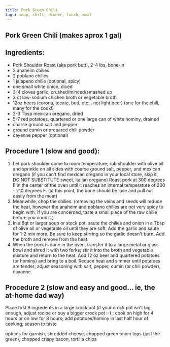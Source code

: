 ```yaml
---
title: Pork Green Chili 
tags: soup, chili, dinner, lunch, meat
---
```


## Pork Green Chili (makes aprox 1 gal)

## Ingredients:

* Pork Shoulder Roast (aka pork butt), 2-4 lbs, bone-in
* 2 anaheim chilies
* 2 poblano chilies
* 1 jalapeno chilie (optional, spicy)
* one small white onion, diced
* 3-4 cloves garlic, crushed/minced/smashed up
* 3 qt low-sodium chicken broth or vegetable broth
* 12oz beers (corona, tecate, bud, etc... not light beer) (one for the chili, many for the cook!)
* 2-3 Tbsp mexican oregano, dried
* 5-7 red potatoes, quartered or one large can of white hominy, drained
* coarse ground salt and pepper
* ground cumin or prepared chili powder
* cayenne pepper (optional)


## Procedure 1 (slow and good):

1. Let pork shoulder come to room temperature; rub shoulder with olive oil and sprinkle on all sides with coarse ground salt, pepper, and mexican oregano (if you can't find mexican oregano in your local store, skip it, DO NOT SUBSTITUTE sweet, italian oregano) Roast pork at 300 degrees F in the center of the oven until it reaches an internal temperature of 200 - 210 degrees F. (at this point, the bone should be lose and pull out easily from the meat)
2. Meanwhile, chop the chilies. (removing the veins and seeds will reduce the heat, however the anaheim and poblano chilies are not very spicy to begin with. If you are concerned, taste a small piece of the raw chilie before you cook it.) 
3. In a 6qt or larger soup or stock pot, saute the chilies and onion in a Tbsp of olive oil or vegetable oil until they are soft. Add the garlic and saute for 1-2 min more. Be sure to keep stirring so the garlic doesn't burn. Add the broth and remove from the heat.
4. When the pork is done in the oven, transfer it to a large metal or glass bowl and shred it with two forks; stir it into the broth and vegetable mixture and return to the heat. Add 12 oz beer and quartered potatoes (or hominy) and bring to a boil. Reduce heat and simmer until potatoes are tender; adjust seasoning with salt, pepper, cumin (or chili powder), cayanne.

## Procedure 2 (slow and easy and good... ie, the at-home dad way)

Place first 9 ingredents in a large crock pot (if your crock pot isn't big enough, adjust recipe or buy a bigger crock pot :-) ; cook on high for 4 hours or on low for 8 hours; add potatoes/hominy in last half hour of cooking; season to taste 

options for garnish, shredded cheese, chopped green onion tops (just the green), chopped crispy bacon, tortilla chips
